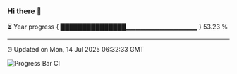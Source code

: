 ### Hi there 👋

⏳ Year progress { ███████████████▁▁▁▁▁▁▁▁▁▁▁▁▁▁▁ } 53.23 %

---

⏰ Updated on Mon, 14 Jul 2025 06:32:33 GMT

![Progress Bar CI](https://github.com/liununu/liununu/workflows/Progress%20Bar%20CI/badge.svg)
